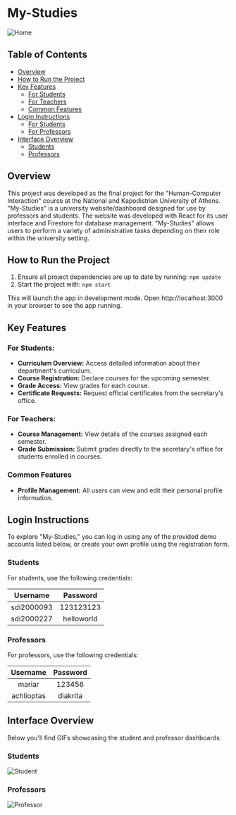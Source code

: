# My-Studies

![Home](https://github.com/joannakonte/eam_project/blob/master/Videos/Home.gif)

## Table of Contents
- [Overview](#Overview)
- [How to Run the Project](#How-to-Run-the-Project)
- [Key Features](#Key-Features)
  - [For Students](#For-Students)
  - [For Teachers](#For-Teachers)
  - [Common Features](#Common-Features)
- [Login Instructions](#Login-Instructions)
  - [For Students](#For-Students)
  - [For Professors](#For-Professors)
- [Interface Overview](#Interface-Overview)
  - [Students](#Students)
  - [Professors](#Professors)


## Overview
This project was developed as the final project for the "Human-Computer Interaction" course at the National and Kapodistrian University of Athens. "My-Studies" is a university website/dashboard designed for use by professors and students. The website was developed with React for its user interface and Firestore for database management. "My-Studies" allows users to perform a variety of administrative tasks depending on their role within the university setting.

## How to Run the Project
1. Ensure all project dependencies are up to date by running:
   `npm update`
2. Start the project with:
   `npm start`
   
This will launch the app in development mode. Open http://localhost:3000 in your browser to see the app running.

##  Key Features

### For Students:
- **Curriculum Overview:** Access detailed information about their department's curriculum.
- **Course Registration:** Declare courses for the upcoming semester.
- **Grade Access:** View grades for each course.
- **Certificate Requests:** Request official certificates from the secretary's office.

### For Teachers:
- **Course Management:** View details of the courses assigned each semester.
- **Grade Submission:** Submit grades directly to the secretary's office for students enrolled in courses.

### Common Features

- **Profile Management:** All users can view and edit their personal profile information.

## Login Instructions
To explore "My-Studies," you can log in using any of the provided demo accounts listed below, or create your own profile using the registration form.

### Students
For students, use the following credentials:

| Username           | Password |
| :----------------: | :------: |
| sdi2000093        | 123123123 |
| sdi2000227        | helloworld |


### Professors
For professors, use the following credentials:

| Username           | Password |
| :----------------: | :------: |
| mariar        | 123456 |
| achlioptas    | diakrita |

## Interface Overview
Below you'll find GIFs showcasing the student and professor dashboards.

### Students
![Student](https://github.com/joannakonte/eam_project/blob/master/Videos/Student.gif)

### Professors
![Professor](https://github.com/joannakonte/eam_project/blob/master/Videos/Professor.gif)




